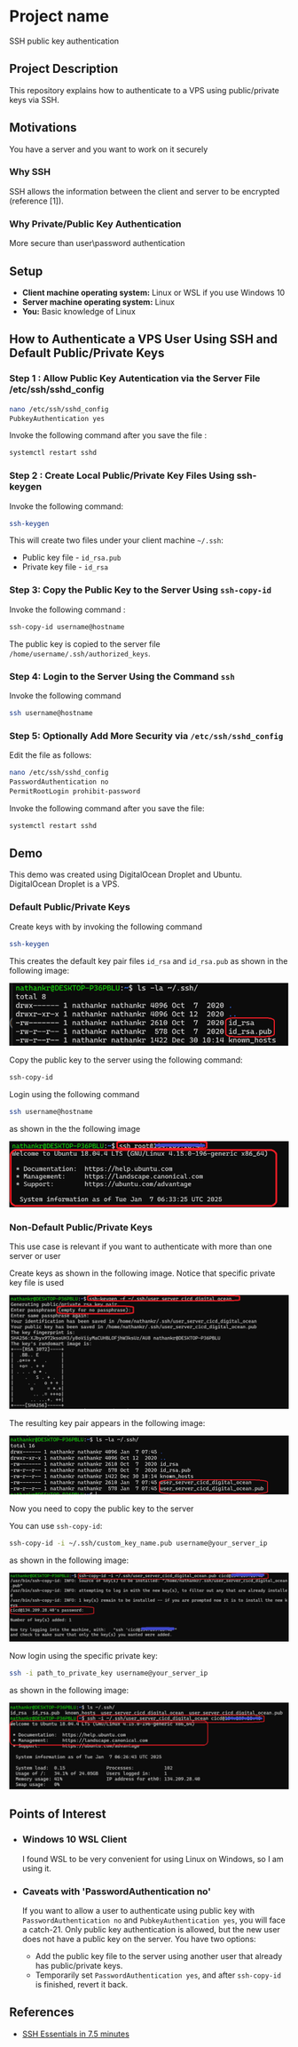 <h1>Project name</h1>
SSH public key authentication

<h2>Project Description</h2>
This repository explains how to authenticate to a VPS using public/private keys via SSH.


<h2>Motivations</h2>
You have a server and you want to work on it securely

<h3>Why SSH</h3>
SSH allows the information between the client and server to be encrypted (reference [1]).

<h3>Why Private/Public Key Authentication</h3>

More secure than user\password authentication

<h2>Setup</h2>
<ul> 
<li><strong>Client machine operating system:</strong> Linux or WSL if you use Windows 10</li> 
<li><strong>Server machine operating system:</strong> Linux</li> 
<li><strong>You:</strong> Basic knowledge of Linux</li> </ul>


<h2>How to Authenticate a VPS User Using SSH and Default Public/Private Keys</h2>

<h3>Step 1 : Allow Public Key Autentication via the Server File /etc/ssh/sshd_config</h3>

```bash
nano /etc/ssh/sshd_config
PubkeyAuthentication yes 
```

Invoke the following command after you save the file :

```bash
systemctl restart sshd
```



<h3>Step 2 : Create Local Public/Private Key Files Using ssh-keygen</h3>

Invoke the following command:

```bash
ssh-keygen
```

This will create two files under your client machine <code>~/.ssh</code>: 
<ul> 
<li>Public key file - <code>id_rsa.pub</code></li> 
<li>Private key file - <code>id_rsa</code>
</li> 
</ul>

<h3>Step 3: Copy the Public Key to the Server Using <code>ssh-copy-id</code></h3>

Invoke the following command :

```bash
ssh-copy-id username@hostname
```

The public key is copied to the server file <code>/home/username/.ssh/authorized_keys</code>.

<h3>Step 4: Login to the Server Using the Command <code>ssh</code></h3>

Invoke the following command

```bash
ssh username@hostname
```

<h3>Step 5: Optionally Add More Security via <code>/etc/ssh/sshd_config</code></h3>

Edit the file as follows:

```bash
nano /etc/ssh/sshd_config
PasswordAuthentication no 
PermitRootLogin prohibit-password
```

Invoke the following command after you save the file:

```bash
systemctl restart sshd
```

<h2>Demo</h2> This demo was created using DigitalOcean Droplet and Ubuntu. DigitalOcean Droplet is a VPS.

<h3>Default Public/Private Keys</h3>

Create keys with by invoking the following command

```bash
ssh-keygen 
```

This creates the default key pair files <code>id_rsa</code> and <code>id_rsa.pub</code> as shown in the following image:

<img src='./figs/default_keys.png'/>

Copy the public key to the server using the following command:

```bash
ssh-copy-id 
```

Login using the following command

```bash
ssh username@hostname
```

as shown in the the following image

<img src='./figs/login-root.png'/>


<h3>Non-Default Public/Private Keys</h3> 
<p>This use case is relevant if you want to authenticate with more than one
 server or user</p>

<p>Create keys as shown in the following image. 
Notice that specific private key file is used</p> 

<img src='./figs/ssh-keygen-non-default.png'/>

The resulting key pair appears in the following image:

<img src='./figs/create-non-default-keys.png'/>

<p>Now you need to copy the public key to the server</p> 

You can use <code>ssh-copy-id</code>:


```bash
ssh-copy-id -i ~/.ssh/custom_key_name.pub username@your_server_ip
```

as shown in the following image:

<img src='./figs/copy-non-default.png'/>


Now login using the specific private key:

```bash
ssh -i path_to_private_key username@your_server_ip
```

as shown in the following image:

<img src='./figs/cicd-login.png'/>


<h2>Points of Interest</h2> 
<ul> 
<li>
    <h3>Windows 10 WSL Client</h3>
    </li> 
    <p>I found WSL to be very convenient for using Linux on Windows, so I am using it.</p> 
<li>
<h3>Caveats with 'PasswordAuthentication no'</h3>
</li> 
<p>If you want to allow a user to authenticate using public key with <code>PasswordAuthentication no</code> and <code>PubkeyAuthentication yes</code>, you will face a catch-21. Only public key authentication is allowed, but the new user does not have a public key on the server. You have two options:</p> 
<ul> 
<li>Add the public key file to the server using another user that already has public/private keys.</li> 
<li>Temporarily set <code>PasswordAuthentication yes</code>, and after <code>ssh-copy-id</code> is finished, revert it back.</li> 
</ul> 
</ul>


<h2>References</h2>
<ul>
    <li><a href='https://www.youtube.com/watch?v=R48-UaZ4q1k'> SSH Essentials in 7.5 minutes </a></li>
</ul>

